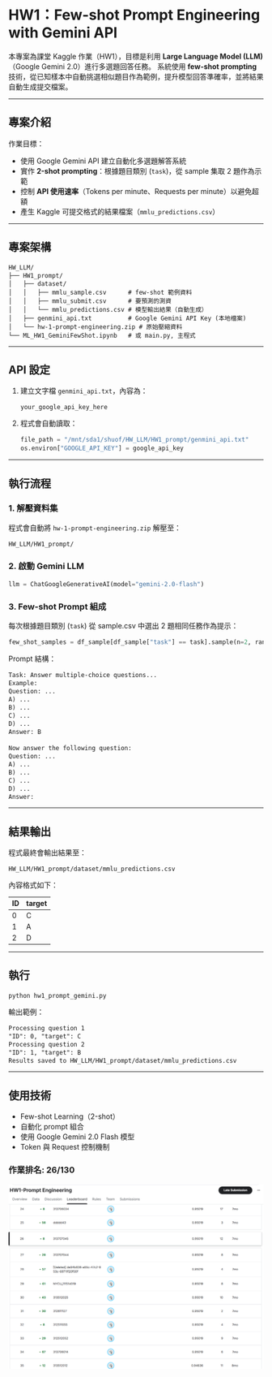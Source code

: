 # HW1：Few-shot Prompt Engineering with Gemini API

本專案為課堂 Kaggle 作業（HW1），目標是利用 **Large Language Model (LLM)**（Google Gemini 2.0）進行多選題回答任務。
系統使用 **few-shot prompting** 技術，從已知樣本中自動挑選相似題目作為範例，提升模型回答準確率，並將結果自動生成提交檔案。

---

## 專案介紹

作業目標：

* 使用 Google Gemini API 建立自動化多選題解答系統
* 實作 **2-shot prompting**：根據題目類別 (`task`)，從 sample 集取 2 題作為示範
* 控制 **API 使用速率**（Tokens per minute、Requests per minute）以避免超額
* 產生 Kaggle 可提交格式的結果檔案（`mmlu_predictions.csv`）

---

## 專案架構

```
HW_LLM/
├── HW1_prompt/
│   ├── dataset/
│   │   ├── mmlu_sample.csv      # few-shot 範例資料
│   │   ├── mmlu_submit.csv      # 要預測的測資
│   │   └── mmlu_predictions.csv # 模型輸出結果（自動生成）
│   ├── genmini_api.txt          # Google Gemini API Key (本地檔案)
│   └── hw-1-prompt-engineering.zip # 原始壓縮資料
└── ML_HW1_GeminiFewShot.ipynb   # 或 main.py, 主程式
```

---

## API 設定

1. 建立文字檔 `genmini_api.txt`，內容為：

   ```
   your_google_api_key_here
   ```

2. 程式會自動讀取：

   ```python
   file_path = "/mnt/sda1/shuof/HW_LLM/HW1_prompt/genmini_api.txt"
   os.environ["GOOGLE_API_KEY"] = google_api_key
   ```

---

## 執行流程

### 1. 解壓資料集

程式會自動將 `hw-1-prompt-engineering.zip` 解壓至：

```
HW_LLM/HW1_prompt/
```

### 2. 啟動 Gemini LLM

```python
llm = ChatGoogleGenerativeAI(model="gemini-2.0-flash")
```

### 3. Few-shot Prompt 組成

每次根據題目類別 (`task`) 從 sample.csv 中選出 2 題相同任務作為提示：

```python
few_shot_samples = df_sample[df_sample["task"] == task].sample(n=2, random_state=42)
```

Prompt 結構：

```
Task: Answer multiple-choice questions...
Example:
Question: ...
A) ...
B) ...
C) ...
D) ...
Answer: B

Now answer the following question:
Question: ...
A) ...
B) ...
C) ...
D) ...
Answer:
```
---

## 結果輸出

程式最終會輸出結果至：

```
HW_LLM/HW1_prompt/dataset/mmlu_predictions.csv
```

內容格式如下：

| ID | target |
| -- | ------ |
| 0  | C      |
| 1  | A      |
| 2  | D      |

---

## 執行

```bash
python hw1_prompt_gemini.py
```

輸出範例：

```
Processing question 1
"ID": 0, "target": C
Processing question 2
"ID": 1, "target": B
Results saved to HW_LLM/HW1_prompt/dataset/mmlu_predictions.csv
```

---

## 使用技術

* Few-shot Learning（2-shot）
* 自動化 prompt 組合
* 使用 Google Gemini 2.0 Flash 模型
* Token 與 Request 控制機制

### 作業排名: 26/130
[![Competetion Result: 26th of 130](competetion_result.png)](https://github.com/313707045FangShuo/Generative_AI/blob/90b160a1d740484c48a73eca6bc0d2c558a76270/GAI_HW1_Prompt/competetion_result.png)
